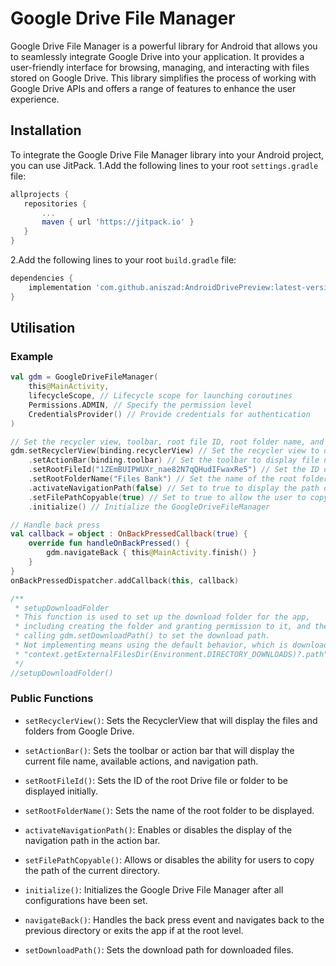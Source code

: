 # Google Drive File Manager

Google Drive File Manager is a powerful library for Android that allows you to seamlessly integrate Google Drive into your application. It provides a user-friendly interface for browsing, managing, and interacting with files stored on Google Drive. This library simplifies the process of working with Google Drive APIs and offers a range of features to enhance the user experience.

## Installation

To integrate the Google Drive File Manager library into your Android project, you can use JitPack.
1.Add the following lines to your root `settings.gradle` file:

```gradle
allprojects {
   repositories {
       ...
       maven { url 'https://jitpack.io' }
   }
}
```
2.Add the following lines to your root `build.gradle` file:
```gradle
dependencies {
    implementation 'com.github.aniszad:AndroidDrivePreview:latest-version'
}
```

## Utilisation

### Example
```kotlin
val gdm = GoogleDriveFileManager(
    this@MainActivity,
    lifecycleScope, // Lifecycle scope for launching coroutines
    Permissions.ADMIN, // Specify the permission level
    CredentialsProvider() // Provide credentials for authentication
)

// Set the recycler view, toolbar, root file ID, root folder name, and file picker listener
gdm.setRecyclerView(binding.recyclerView) // Set the recycler view to display files
    .setActionBar(binding.toolbar) // Set the toolbar to display file name, actions, path
    .setRootFileId("1ZEmBUIPWUXr_nae82N7qQHudIFwaxRe5") // Set the ID of the root Drive file to be displayed
    .setRootFolderName("Files Bank") // Set the name of the root folder
    .activateNavigationPath(false) // Set to true to display the path of the current directory
    .setFilePathCopyable(true) // Set to true to allow the user to copy the path of the current directory
    .initialize() // Initialize the GoogleDriveFileManager

// Handle back press
val callback = object : OnBackPressedCallback(true) {
    override fun handleOnBackPressed() {
        gdm.navigateBack { this@MainActivity.finish() }
    }
}
onBackPressedDispatcher.addCallback(this, callback)

/**
 * setupDownloadFolder
 * This function is used to set up the download folder for the app,
 * including creating the folder and granting permission to it, and then
 * calling gdm.setDownloadPath() to set the download path.
 * Not implementing means using the default behavior, which is downloading into:
 * "context.getExternalFilesDir(Environment.DIRECTORY_DOWNLOADS)?.path"
 */
//setupDownloadFolder()
```

### Public Functions

- `setRecyclerView()`: Sets the RecyclerView that will display the files and folders from Google Drive.

- `setActionBar()`: Sets the toolbar or action bar that will display the current file name, available actions, and navigation path.

- `setRootFileId()`: Sets the ID of the root Drive file or folder to be displayed initially.

- `setRootFolderName()`: Sets the name of the root folder to be displayed.

- `activateNavigationPath()`: Enables or disables the display of the navigation path in the action bar.

- `setFilePathCopyable()`: Allows or disables the ability for users to copy the path of the current directory.

- `initialize()`: Initializes the Google Drive File Manager after all configurations have been set.

- `navigateBack()`: Handles the back press event and navigates back to the previous directory or exits the app if at the root level.

- `setDownloadPath()`: Sets the download path for downloaded files.
